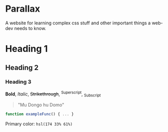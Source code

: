 # Parallax
A website for learning complex css stuff and other important things a web-dev needs to know.
# Heading 1
## Heading 2
### Heading 3
**Bold**, *Italic*, ~~Strikethrough~~, <sup>Superscript</sup>, <sub>Subscript</sub>
>"Mu Dongo hu Domo"
```javascript
function exampleFunc() { ... }
```
Primary color: `hsl(174 33% 61%)`
